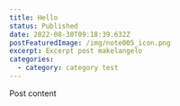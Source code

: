 ```yaml
---
title: Hello
status: Published
date: 2022-08-30T09:18:39.632Z
postFeaturedImage: /img/note005_icon.png
excerpt: Excerpt post makelangelo
categories:
  - category: category test
---
```

Post content